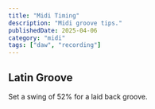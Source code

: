 ```yaml
---
title: "Midi Timing"
description: "Midi groove tips."
publishedDate: 2025-04-06
category: "midi"
tags: ["daw", "recording"]
---
```


## Latin Groove

Set a swing of 52% for a laid back groove.
